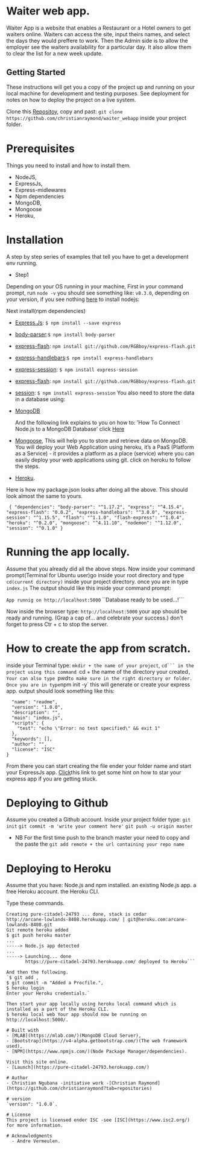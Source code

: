 # Waiter web app.
Waiter App is a website that enables a Restaurant or a Hotel owners to get waiters online. Waiters can access the site, input theirs names, and select the days they would preffere to work. Then the Admin side is to allow the employer see the waiters availability for a particular day. It also allow them to clear the list for a new week update.

## Getting Started
These instructions will get you a copy of the project up and running on your local machine for development and testing
purposes. See deployment for notes on how to deploy the project on a live system.

Clone this [Repositoy](https://github.com/christianraymond/waiter_webapp), copy and past:
`git clone https://github.com/christianraymond/waiter_webapp` inside your project folder.

# Prerequisites
Things you need to install and how to install them.
 - NodeJS,
 - ExpressJs,
 - Express-midlewares
 - Npm dependencies
 - MongoDB,
 - Mongoose
 - Heroku,

# Installation
A step by step series of examples that tell you have to get a development env running.
- Step1

Depending on your OS running in your machine,
First in your command prompt, run
`node -v` you should see something like:
`v8.3.0`, depending on your version, if you see nothing [here](https://nodejs.org/en/download/package-manager/) to install nodejs:

Next install(npm dependencies)

- [Express.Js](https://www.npmjs.com/package/express): ```$ npm install --save express```
- [body-parser](https://www.npmjs.com/package/body-parser):```$ npm install body-parser```
- [express-flash](https://www.npmjs.com/package/express-flash): ```npm install git://github.com/RGBboy/express-flash.git```
- [express-handlebars](https://www.npmjs.com/package/express-handlebars):```$ npm install express-handlebars```
- [express-session](https://www.npmjs.com/package/express-session): ```$ npm install express-session```
- [express-flash](https://www.npmjs.com/package/express-flash): ```npm install git://github.com/RGBboy/express-flash.git```
- [session](https://www.npmjs.com/package/express-session): ```$ npm install express-session```
  You also need to store the data in a database using:
- [MongoDB](https://www.digitalocean.com/community/tutorials/how-to-install-and-secure-mongodb-on-ubuntu-16-04)

  And the following link explains to you on how to: 'How To Connect Node.js to a MongoDB Database' click [Here](https://www.digitalocean.com/community/tutorials/how-to-connect-node-js-to-a-mongodb-database-on-a-vps)
- [Mongoose](http://mongoosejs.com/), This will help you to store and retrieve data on MongoDB.
You will deploy your Web Application using heroku, it’s a PaaS (Platform as a Service) - it provides a platform as a place (service) where you can easily deploy your web applications using git. click on heroku to follow the steps.
- [Heroku](https://devcenter.heroku.com/articles/deploying-nodejs).

Here is how my package.json looks after doing all the above.
This should look almost the same to yours.

` {
  "dependencies":
    "body-parser": "^1.17.2",
    "express": "^4.15.4",
    "express-flash": "0.0.2",
    "express-handlebars": "^3.0.0",
    "express-session": "^1.15.5",
    "flash": "^1.1.0",
    "flash-express": "^1.0.4",
    "heroku": "^0.2.0",
    "mongoose": "^4.11.10",
    "nodemon": "^1.12.0",
    "session": "^0.1.0"
}`

# Running the app locally.
Assume that you already did all the above steps.
Now inside your command prompt(Terminal for Ubuntu user)go inside your root directory and type `cd(current directory)` inside your project directory.
once you are in type `index.js`
The output should like this inside your command prompt:

```App runnig on http://localhost:5000```
   ``Database ready to be used...!```

  Now inside the browser type: ```http://localhost:5000```
  your app should be ready and running.
  (Grap a cap of... and celebrate your success.)
  don't forget to press Ctr + c to stop the server.

# How to create the app from scratch.

 inside your Terminal type:
 `mkdir + the name of your project`,
 `cd``` in the project using this command `cd + the name of the directory your created`,
 Your can also type `pwd` to make sure in the right directory or folder.
 Once you are in type `npm init -y` this will generate or create your express app.
  output should look something like this:

```{
  "name": "readme",
  "version": "1.0.0",
  "description": "",
  "main": "index.js",
  "scripts": {
    "test": "echo \"Error: no test specified\" && exit 1"
  },
  "keywords": [],
  "author": "",
  "license": "ISC"
}
```

From there you can start creating the file ender your folder name and start your ExpressJs app.
[Click](https://expressjs.com/en/starter/hello-world.html)this link to get some hint on how to star your express app if you are getting stuck.

# Deploying to Github
 Assume you created a Github account.
Inside your project folder type:
  `git init`
  `git commit -m 'write your comment here'`
  `git push -u origin master`
- NB
For the first time push to the branch master your need to copy and the paste the
`git add remote + the url containing your repo name`

# Deploying to Heroku
Assume that you have:
Node.js and npm installed.
an existing Node.js app.
a free Heroku account.
the Heroku CLI.

Type these commands.
```$ heroku create
Creating pure-citadel-24793 ... done, stack is cedar
http://arcane-lowlands-8408.herokuapp.com/ | git@heroku.com:arcane-lowlands-8408.git
Git remote heroku added
$ git push heroku master
...
-----> Node.js app detected
...
-----> Launching... done
       https://pure-citadel-24793.herokuapp.com/ deployed to Heroku```

And then the following.
`$ git add ,
$ git commit -m "Added a Procfile.",
$ heroku login
Enter your Heroku credentials.`   

Then start your app locally using heroku local command which is installed as a part of the Heroku CLI.
$ heroku local web Your app should now be running on http://localhost:5000/.

# Built with
- [MLAB](https://mlab.com/)(MongoDB Cloud Server),
- [Bootstrap](https://v4-alpha.getbootstrap.com/)(The web framework used),
- [NPM](https://www.npmjs.com/)(Node Package Manager/dependencies).

Visit this site online.
- [Launch](https://pure-citadel-24793.herokuapp.com/)

# Author
- Christian Ngubana -initiative work -[Christian Raymond](https://github.com/christianraymond?tab=repositories)

# version
`version": "1.0.0`.

# License
This project is licensed ender ISC -see [ISC](https://www.isc2.org/) for more information.

# Acknowledgments
  - Andre Vermeulen.
